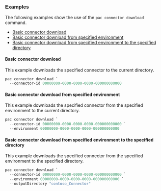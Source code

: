 ### Examples

The following examples show the use of the `pac connector download` command.

- [Basic connector download](#basic-connector-download)
- [Basic connector download from specified environment](#basic-connector-download-from-specified-environment)
- [Basic connector download from specified environment to the specified directory](#basic-connector-download-from-specified-environment-to-the-specified-directory)

#### Basic connector download

This example downloads the specified connector to the current directory.

```powershell
pac connector download `
  --connector-id 00000000-0000-0000-0000-000000000000 
```

#### Basic connector download from specified environment

This example downloads the specified connector from the specified environment to the current directory.

```powershell
pac connector download `
  --connector-id 00000000-0000-0000-0000-000000000000 `
  --environment 00000000-0000-0000-0000-000000000000 
```

#### Basic connector download from specified environment to the specified directory

This example downloads the specified connector from the specified environment to the specified directory.

```powershell
pac connector download `
  --connector-id 00000000-0000-0000-0000-000000000000 `
  --environment 00000000-0000-0000-0000-000000000000 `
  --outputDirectory "contoso_Connector"
```
